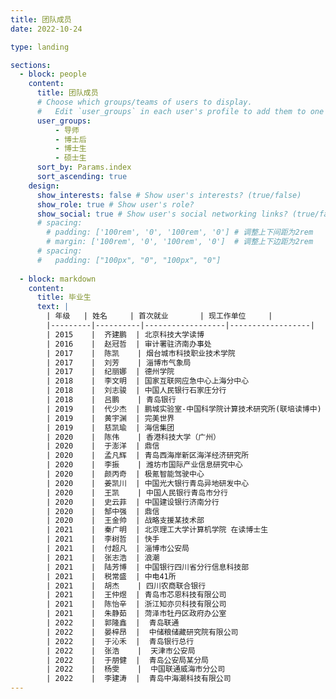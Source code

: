 ```yaml
---
title: 团队成员
date: 2022-10-24

type: landing

sections:
  - block: people
    content:
      title: 团队成员
      # Choose which groups/teams of users to display.
      #   Edit `user_groups` in each user's profile to add them to one or more of these groups.
      user_groups:
          - 导师
          - 博士后
          - 博士生
          - 硕士生
      sort_by: Params.index
      sort_ascending: true
    design:
      show_interests: false # Show user's interests? (true/false)
      show_role: true # Show user's role?
      show_social: true # Show user's social networking links? (true/false)
      # spacing:
        # padding: ['100rem', '0', '100rem', '0'] # 调整上下间距为2rem
        # margin: ['100rem', '0', '100rem', '0']  # 调整上下边距为2rem
      # spacing: 
      #   padding: ["100px", "0", "100px", "0"]
  
  - block: markdown
    content:
      title: 毕业生
      text: |
        | 年级   | 姓名     | 首次就业       | 现工作单位     |
        |---------|----------|------------------|------------------|
        | 2015    |  齐建鹏  | 北京科技大学读博                              | 中国海洋大学     |
        | 2016    |  赵冠哲  | 审计署驻济南办事处                            |                 |
        | 2017    |  陈凯    | 烟台城市科技职业技术学院                      |                  |
        | 2017    |  刘芳    | 淄博市气象局                                 |                  |
        | 2017    |  纪丽娜  | 德州学院                                     |                  |
        | 2018    |  李文明  | 国家互联网应急中心上海分中心                  |                  |
        | 2018    |  刘志骏  | 中国人民银行石家庄分行                        |                  |
        | 2018    |  吕鹏    | 青岛银行                                     |                  |
        | 2019    |  代少杰  | 鹏城实验室-中国科学院计算技术研究所(联培读博中) |                 |        
        | 2019    |  黄宇渊  | 完美世界                                     | 百度             |        
        | 2019    |  慈凯瑜  | 海信集团                                     |                  |        
        | 2020    |  陈伟    | 香港科技大学（广州）                          |                  |           
        | 2020    |  于澎洋  | 鼎信                                         |                  |     
        | 2020    |  孟凡辉  | 青岛西海岸新区海洋经济研究所                  |                  |     
        | 2020    |  李振    | 潍坊市国际产业信息研究中心                    |                  |     
        | 2020    |  颜丙奇  | 极氪智能驾驶中心                             |                  |     
        | 2020    |  姜凯川  | 中国光大银行青岛异地研发中心                  |                  |     
        | 2020    |  王凯    | 中国人民银行青岛市分行                        |                  |     
        | 2020    |  史云菲  | 中国建设银行济南分行                          |                  |     
        | 2020    |  郜中强  | 鼎信                                         |                  |     
        | 2020    |  王金帅  | 战略支援某技术部                              |     网空某部     |     
        | 2021    |  秦广明  | 北京理工大学计算机学院 在读博士生              |                  |     
        | 2021    |  李树哲  | 快手                                         |                  |     
        | 2021    |  付超凡  | 淄博市公安局                                  |                  |     
        | 2021    |  张志浩  | 浪潮                                         |                  |     
        | 2021    |  陆芳博  | 中国银行四川省分行信息科技部                   |                  |     
        | 2021    |  税常盛  | 中电41所                                     |                  |     
        | 2021    |  胡杰    | 四川农商联合银行                              |                  |     
        | 2021    |  王仲煜  | 青岛市芯恩科技有限公司                        |                   |     
        | 2021    |  陈怡辛  | 浙江知亦贝科技有限公司                        |                   |     
        | 2021    |  朱静茹  | 菏泽市牡丹区政府办公室                       |                   |     
        | 2022    |  郭隆鑫  |  青岛联通                                 |                   |     
        | 2022    |  晏梓昂  |  中储粮储藏研究院有限公司                    |                   |   
        | 2022    |  于沁禾  |  青岛银行总行                              |                   |     
        | 2022    |  张浩    |  天津市公安局                              |                   |     
        | 2022    |  于朋健  |  青岛公安局某分局                           |                   |     
        | 2022    |  杨雯    |  中国联通威海市分公司                       |                   |         
        | 2022    |  李建涛  |  青岛中海潮科技有限公司                      |                   |             
---
```


<script src="/js/people-link.js"></script>
